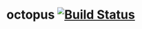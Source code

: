 # octopus [![Build Status](https://travis-ci.org/vondraussen/octopus.svg?branch=master)](https://travis-ci.org/vondraussen/octopus)
